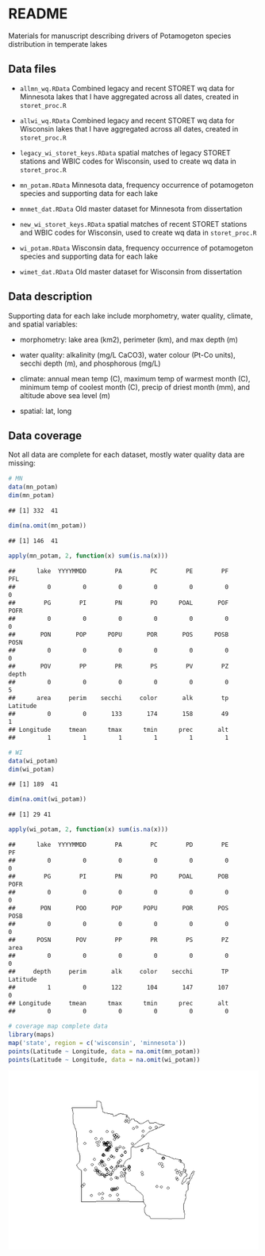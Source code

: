 # README

Materials for manuscript describing drivers of Potamogeton species distribution in temperate lakes

## Data files

* `allmn_wq.RData` Combined legacy and recent STORET wq data for Minnesota lakes that I have aggregated across all dates, created in `storet_proc.R`

* `allwi_wq.RData` Combined legacy and recent STORET wq data for Wisconsin lakes that I have aggregated across all dates, created in `storet_proc.R`

* `legacy_wi_storet_keys.RData` spatial matches of legacy STORET stations and WBIC codes for Wisconsin, used to create wq data in `storet_proc.R`

* `mn_potam.RData` Minnesota data, frequency occurrence of potamogeton species and supporting data for each lake

* `mnmet_dat.RData` Old master dataset for Minnesota from dissertation 

* `new_wi_storet_keys.RData` spatial matches of recent STORET stations and WBIC codes for Wisconsin, used to create wq data in `storet_proc.R`

* `wi_potam.RData` Wisconsin data, frequency occurrence of potamogeton species and supporting data for each lake

* `wimet_dat.RData` Old master dataset for Wisconsin from dissertation

## Data description

Supporting data for each lake include morphometry, water quality, climate, and spatial variables:

* morphometry: lake area (km2), perimeter (km), and max depth (m)

* water quality: alkalinity (mg/L CaCO3), water colour (Pt-Co units), secchi depth (m), and phosphorous (mg/L)

* climate:  annual mean temp (C), maximum temp of warmest month (C), minimum temp of coolest month (C), precip of driest month (mm), and altitude above sea level (m)

* spatial: lat, long

## Data coverage

Not all data are complete for each dataset, mostly water quality data are missing:


```r
# MN
data(mn_potam)
dim(mn_potam)
```

```
## [1] 332  41
```

```r
dim(na.omit(mn_potam))
```

```
## [1] 146  41
```

```r
apply(mn_potam, 2, function(x) sum(is.na(x)))
```

```
##      lake  YYYYMMDD        PA        PC        PE        PF       PFL 
##         0         0         0         0         0         0         0 
##        PG        PI        PN        PO      POAL       POF      POFR 
##         0         0         0         0         0         0         0 
##       PON       POP      POPU       POR       POS      POSB      POSN 
##         0         0         0         0         0         0         0 
##       POV        PP        PR        PS        PV        PZ     depth 
##         0         0         0         0         0         0         5 
##      area     perim    secchi     color       alk        tp  Latitude 
##         0         0       133       174       158        49         1 
## Longitude     tmean      tmax      tmin      prec       alt 
##         1         1         1         1         1         1
```

```r
# WI
data(wi_potam)
dim(wi_potam)
```

```
## [1] 189  41
```

```r
dim(na.omit(wi_potam))
```

```
## [1] 29 41
```

```r
apply(wi_potam, 2, function(x) sum(is.na(x)))
```

```
##      lake  YYYYMMDD        PA        PC        PD        PE        PF 
##         0         0         0         0         0         0         0 
##        PG        PI        PN        PO      POAL       POB      POFR 
##         0         0         0         0         0         0         0 
##       PON       POO       POP      POPU       POR       POS      POSB 
##         0         0         0         0         0         0         0 
##      POSN       POV        PP        PR        PS        PZ      area 
##         0         0         0         0         0         0         0 
##     depth     perim       alk     color    secchi        TP  Latitude 
##         1         0       122       104       147       107         0 
## Longitude     tmean      tmax      tmin      prec       alt 
##         0         0         0         0         0         0
```

```r
# coverage map complete data
library(maps)
map('state', region = c('wisconsin', 'minnesota'))
points(Latitude ~ Longitude, data = na.omit(mn_potam))
points(Latitude ~ Longitude, data = na.omit(wi_potam)) 
```

![plot of chunk unnamed-chunk-1](README_files/figure-html/unnamed-chunk-1.png) 



